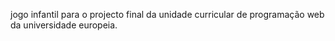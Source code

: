 jogo infantil para o projecto final da unidade curricular de programação web da universidade europeia.
